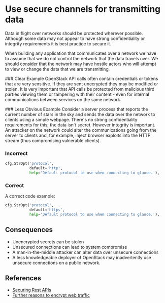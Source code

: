 Use secure channels for transmitting data
=====================

Data in flight over networks should be protected wherever possible. Although
some data may not appear to have strong confidentiality or integrity
requirements it is best practice to secure it.

When building any application that communicates over a network we have to assume
that we do not control the network that the data travels over. We should
consider that the network may have hostile actors who will attempt to view or
change the data that we are transmitting.

### Clear Example
OpenStack API calls often contain credentials or tokens that are very sensitive. If they are sent unecrypted they may be modified or stolen. It is very important
that API calls be protected from malicious third parties viewing them or
tampering with their content - even for internal communications between
services on the same network.


### Less Obvious Example
Consider a server process that reports the current number of stars in the sky
and sends the data over the network to clients using a simple webpage. There's
no strong confidentiality requirements for this; the data isn't secret. However
integrity is important. An attacker on the network could alter the
communications going from the server to clients and, for example, inject
browser exploits into the HTTP stream (thus compromising vulnerable clients).

### Incorrect
```python
cfg.StrOpt('protocol',
           default='http',
           help='Default protocol to use when connecting to glance.'),
```

### Correct
A correct code example:
```python
cfg.StrOpt('protocol',
           default='https',
           help='Default protocol to use when connecting to glance.'),
```

## Consequences
* Unencrypted secrets can be stolen
* Unsecured connections can lead to system compromise
* A man-in-the-middle attacker can alter data over unsecure connections
* A less knowledgeable deployer of OpenStack may inadvertently use unsecure
connections on a public network.

## References
* [Securing Rest APIs](https://stormpath.com/blog/secure-your-rest-api-right-way/)
* [Further reasons to encrypt web traffic](http://chapterthree.com/blog/why-your-site-should-be-using-https)
